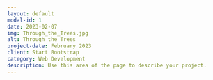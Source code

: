 ```yaml
---
layout: default
modal-id: 1
date: 2023-02-07
img: Through_the_Trees.jpg
alt: Through the Trees
project-date: February 2023
client: Start Bootstrap
category: Web Development
description: Use this area of the page to describe your project.
---
```

